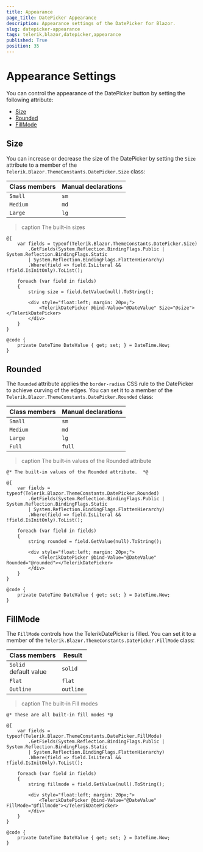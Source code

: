 ```yaml
---
title: Appearance
page_title: DatePicker Appearance
description: Appearance settings of the DatePicker for Blazor.
slug: datepicker-appearance
tags: telerik,blazor,datepicker,appearance
published: True
position: 35
---
```


# Appearance Settings

You can control the appearance of the DatePicker button by setting the following attribute:

* [Size](#size)
* [Rounded](#rounded)
* [FillMode](#fillmode)


## Size

You can increase or decrease the size of the DatePicker by setting the `Size` attribute to a member of the `Telerik.Blazor.ThemeConstants.DatePicker.Size` class:

| Class members | Manual declarations |
|------------|--------|
|`Small` |`sm`|
|`Medium`|`md`|
|`Large`|`lg`|

>caption The built-in sizes

````CSHTML
@{
    var fields = typeof(Telerik.Blazor.ThemeConstants.DatePicker.Size)
        .GetFields(System.Reflection.BindingFlags.Public | System.Reflection.BindingFlags.Static
        | System.Reflection.BindingFlags.FlattenHierarchy)
        .Where(field => field.IsLiteral && !field.IsInitOnly).ToList();

    foreach (var field in fields)
    {
        string size = field.GetValue(null).ToString();

        <div style="float:left; margin: 20px;">
            <TelerikDatePicker @bind-Value="@DateValue" Size="@size"></TelerikDatePicker>
        </div>
    }
}

@code {
    private DateTime DateValue { get; set; } = DateTime.Now;
}
````

## Rounded

The `Rounded` attribute applies the `border-radius` CSS rule to the DatePicker to achieve curving of the edges. You can set it to a member of the `Telerik.Blazor.ThemeConstants.DatePicker.Rounded` class:

| Class members | Manual declarations |
|------------|--------|
|`Small` |`sm`|
|`Medium`|`md`|
|`Large`|`lg`|
|`Full`|`full`|

>caption The built-in values of the Rounded attribute

````CSHTML
@* The built-in values of the Rounded attribute.  *@

@{
    var fields = typeof(Telerik.Blazor.ThemeConstants.DatePicker.Rounded)
        .GetFields(System.Reflection.BindingFlags.Public | System.Reflection.BindingFlags.Static
        | System.Reflection.BindingFlags.FlattenHierarchy)
        .Where(field => field.IsLiteral && !field.IsInitOnly).ToList();

    foreach (var field in fields)
    {
        string rounded = field.GetValue(null).ToString();

        <div style="float:left; margin: 20px;">
            <TelerikDatePicker @bind-Value="@DateValue" Rounded="@rounded"></TelerikDatePicker>
        </div>
    }
}

@code {
    private DateTime DateValue { get; set; } = DateTime.Now;
} 
````

## FillMode

The `FillMode` controls how the TelerikDatePicker is filled. You can set it to a member of the `Telerik.Blazor.ThemeConstants.DatePicker.FillMode` class:

| Class members | Result |
|------------|--------|
|`Solid` <br /> default value|`solid`|
|`Flat`|`flat`|
|`Outline`|`outline`|

>caption The built-in Fill modes

````CSHTML
@* These are all built-in fill modes *@

@{
    var fields = typeof(Telerik.Blazor.ThemeConstants.DatePicker.FillMode)
        .GetFields(System.Reflection.BindingFlags.Public | System.Reflection.BindingFlags.Static
        | System.Reflection.BindingFlags.FlattenHierarchy)
        .Where(field => field.IsLiteral && !field.IsInitOnly).ToList();

    foreach (var field in fields)
    {
        string fillmode = field.GetValue(null).ToString();

        <div style="float:left; margin: 20px;">
            <TelerikDatePicker @bind-Value="@DateValue" FillMode="@fillmode"></TelerikDatePicker>
        </div>
    }
}

@code {
    private DateTime DateValue { get; set; } = DateTime.Now;
}
````

